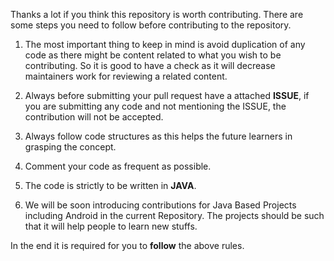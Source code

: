 Thanks a lot if you think this repository is worth contributing. There are some steps you need to follow before contributing to the repository.

1. The most important thing to keep in mind is avoid duplication of any code as there might be content related to what you wish to be contributing. 
  So it is good to have a check as it will decrease maintainers work for reviewing a related content.
  
2. Always before submitting your pull request have a attached **ISSUE**, if you are submitting any code and not mentioning the ISSUE, the contribution will not be accepted.

3. Always follow code structures as this helps the future learners in grasping the concept.

4. Comment your code as frequent as possible.

5. The code is strictly to be written in **JAVA**.

6. We will be soon introducing contributions for Java Based Projects including Android in the current Repository. The projects should be such that it will help people to learn new stuffs.

In the end it is required for you to **follow** the above rules.

